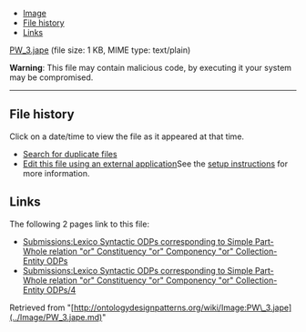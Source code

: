 * [Image](../Image/PW_3.jape.md#file)
* [File history](../Image/PW_3.jape.md#filehistory)
* [Links](../Image/PW_3.jape.md#filelinks)


[PW\_3.jape](../images/4/48/PW_3.jape "PW 3.jape")‎
 (file size: 1 KB, MIME type: text/plain)




__Warning__: This file may contain malicious code, by executing it your system may be compromised.

---



## File history

Click on a date/time to view the file as it appeared at that time.



  
* [Search for duplicate files](http://ontologydesignpatterns.org/wiki/Special:FileDuplicateSearch/PW_3.jape "Special:FileDuplicateSearch/PW 3.jape")
* [Edit this file using an external application](http://ontologydesignpatterns.org/wiki/index.php?title=Image:PW_3.jape&action=edit&externaledit=true&mode=file "Image:PW 3.jape")See the [setup instructions](http://www.mediawiki.org/wiki/Manual:External_editors "http://www.mediawiki.org/wiki/Manual:External_editors") for more information.

## Links



The following 2 pages link to this file:


* [Submissions:Lexico Syntactic ODPs corresponding to Simple Part-Whole relation "or" Constituency "or" Componency "or" Collection-Entity ODPs](Submissions%253ALexico_Syntactic_ODPs_corresponding_to_Simple_Part-Whole_relation_%2522or%2522_Constituency_%2522or%2522_Componency_%2522or%2522_Collection-Entity_ODPs.html "Submissions:Lexico Syntactic ODPs corresponding to Simple Part-Whole relation \"or\" Constituency \"or\" Componency \"or\" Collection-Entity ODPs")
* [Submissions:Lexico Syntactic ODPs corresponding to Simple Part-Whole relation "or" Constituency "or" Componency "or" Collection-Entity ODPs/4](Submissions%253ALexico_Syntactic_ODPs_corresponding_to_Simple_Part-Whole_relation_%2522or%2522_Constituency_%2522or%2522_Componency_%2522or%2522_Collection-Entity_ODPs/4.html "Submissions:Lexico Syntactic ODPs corresponding to Simple Part-Whole relation \"or\" Constituency \"or\" Componency \"or\" Collection-Entity ODPs/4")


Retrieved from "[http://ontologydesignpatterns.org/wiki/Image:PW\_3.jape](../Image/PW_3.jape.md)"